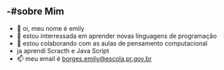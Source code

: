 -#sobre Mim
- 
-   👋 oi, meu nome é emily 
- 👀 estou interressada em aprender novas linguagens de programação 
- 💞️ estou colaborando com as aulas de pensamento computacional 
- ja aprendi Scracth e Java Script 
- 📫 meu email é borges.emily@escola.pr.gov.br

<!---
emilycarolaine/emilycarolaine is a ✨ special ✨ repository because its `README.md` (this file) appears on your GitHub profile.
You can click the Preview link to take a look at your changes.
--->
